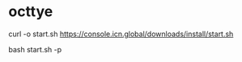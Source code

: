 # octtye

curl -o start.sh https://console.icn.global/downloads/install/start.sh

bash start.sh -p <private key>

